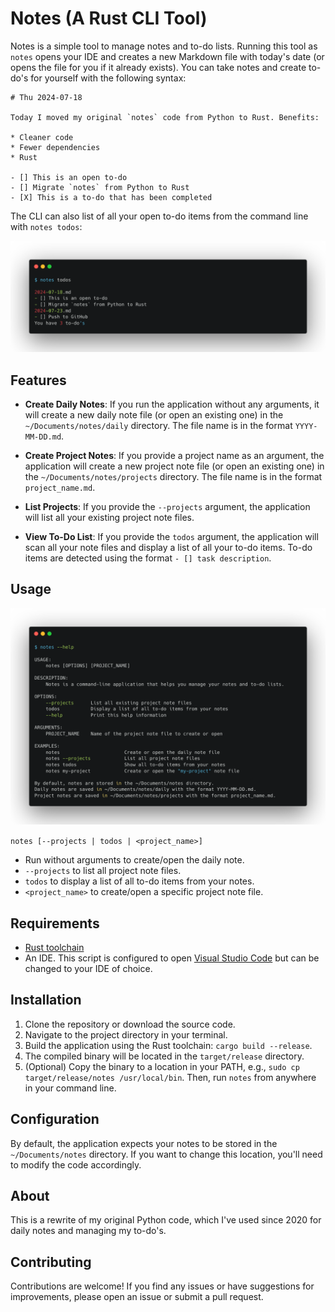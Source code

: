 # Notes (A Rust CLI Tool)

Notes is a simple tool to manage notes and to-do lists. Running this tool as `notes` opens your IDE and creates a new Markdown file with today's date (or opens the file for you if it already exists). You can take notes and create to-do's for yourself with the following syntax:

```
# Thu 2024-07-18

Today I moved my original `notes` code from Python to Rust. Benefits:

* Cleaner code
* Fewer dependencies
* Rust

- [] This is an open to-do
- [] Migrate `notes` from Python to Rust
- [X] This is a to-do that has been completed
```

The CLI can also list of all your open to-do items from the command line with `notes todos`:

![notes-help](/notes-todos.png)

## Features

- **Create Daily Notes**: If you run the application without any arguments, it will create a new daily note file (or open an existing one) in the `~/Documents/notes/daily` directory. The file name is in the format `YYYY-MM-DD.md`.

- **Create Project Notes**: If you provide a project name as an argument, the application will create a new project note file (or open an existing one) in the `~/Documents/notes/projects` directory. The file name is in the format `project_name.md`.

- **List Projects**: If you provide the `--projects` argument, the application will list all your existing project note files.

- **View To-Do List**: If you provide the `todos` argument, the application will scan all your note files and display a list of all your to-do items. To-do items are detected using the format `- [] task description`.

## Usage

![notes-help](/notes-help.png)


`notes [--projects | todos | <project_name>]`

- Run without arguments to create/open the daily note.
- `--projects` to list all project note files.
- `todos` to display a list of all to-do items from your notes.
- `<project_name>` to create/open a specific project note file.

## Requirements

- [Rust toolchain](https://www.rust-lang.org/tools/install)
- An IDE. This script is configured to open [Visual Studio Code](https://code.visualstudio.com/) but can be changed to your IDE of choice.

## Installation

1. Clone the repository or download the source code.
2. Navigate to the project directory in your terminal.
3. Build the application using the Rust toolchain: `cargo build --release`.
4. The compiled binary will be located in the `target/release` directory.
5. (Optional) Copy the binary to a location in your PATH, e.g., `sudo cp target/release/notes /usr/local/bin`. Then, run `notes` from anywhere in your command line.

## Configuration

By default, the application expects your notes to be stored in the `~/Documents/notes` directory. If you want to change this location, you'll need to modify the code accordingly.

## About

This is a rewrite of my original Python code, which I've used since 2020 for daily notes and managing my to-do's.

## Contributing

Contributions are welcome! If you find any issues or have suggestions for improvements, please open an issue or submit a pull request.

